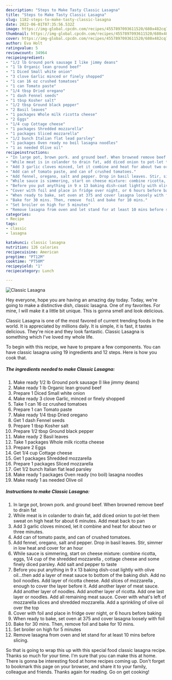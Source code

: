 ```yaml
---
description: "Steps to Make Tasty Classic Lasagna"
title: "Steps to Make Tasty Classic Lasagna"
slug: 1182-steps-to-make-tasty-classic-lasagna
date: 2022-06-01T07:35:56.532Z
image: https://img-global.cpcdn.com/recipes/4557897093611520/680x482cq70/classic-lasagna-recipe-main-photo.jpg
thumbnail: https://img-global.cpcdn.com/recipes/4557897093611520/680x482cq70/classic-lasagna-recipe-main-photo.jpg
cover: https://img-global.cpcdn.com/recipes/4557897093611520/680x482cq70/classic-lasagna-recipe-main-photo.jpg
author: Eva Holt
ratingvalue: 5
reviewcount: 34964
recipeingredient:
- "1/2 lb Ground pork sausage I like jimmy deans"
- "1 lb Organic lean ground beef"
- "1 Diced Small white onion"
- "3 clove Garlic minced or finely shopped"
- "1 can 16 oz crushed tomatoes"
- "1 can Tomato paste"
- "1/4 tbsp Dried oregano"
- "1 dash Fennel seeds"
- "1 tbsp Kosher salt"
- "1/2 tbsp Ground black pepper"
- "2 Basil leaves"
- "1 packages Whole milk ricotta cheese"
- "2 Eggs"
- "1/4 cup Cottage cheese"
- "1 packages Shredded mozzarella"
- "1 packages Sliced mozzarella"
- "1/2 bunch Italian flat lead parsley"
- "1 packages Oven ready no boil lasagna noodles"
- "1 as needed Olive oil"
recipeinstructions:
- "In large pot, brown pork. and ground beef. When browned remove beef to drain fat"
- "While meat is in colander to drain fat, add diced onion to pot-let them sweat on high heat for about 6 minutes. Add meat back to pan"
- "Add 3 garlic cloves minced, let it combine and heat for about two or three minutes."
- "Add can of tomato paste, and can of crushed tomatoes."
- "Add fennel, oregano, salt and pepper. Drop in basil leaves. Stir, simmer in low heat and cover for an hour"
- "While sauce is simmering, start on cheese mixture: combine ricotta, eggs, 1/4 cup of the shredded mozzarella , cottage cheese and some finely diced parsley. Add salt and pepper to taste"
- "Before you put anything in 9 x 13 baking dish-coat lightly with olive oil...then add a layer of meat sauce to bottom of the baking dish. Add no boil noodles. Add layer of ricotta cheese. Add slices of mozzarella , enough to cover the layer before it. Add another layer of meat sauce. Add another layer of noodles. Add another layer of ricotta. Add one last layer or noodles. Add all remaining meat sauce. Cover with what&#39;s left of mozzarella slices and shredded mozzarella. Add a sprinkling of olive oil over the top"
- "Cover with foil and place in fridge over night, or 6 hours before baking"
- "When ready to bake, set oven at 375 and cover lasagna loosely with foil"
- "Bake for 30 mins. Then, remove  foil and bake for 10 mins."
- "Set broiler on high for 5 minutes"
- "Remove lasagna from oven and let stand for at least 10 mins before slicing."
categories:
- Recipe
tags:
- classic
- lasagna

katakunci: classic lasagna 
nutrition: 126 calories
recipecuisine: American
preptime: "PT12M"
cooktime: "PT50M"
recipeyield: "1"
recipecategory: Lunch

---
```



![Classic Lasagna](https://img-global.cpcdn.com/recipes/4557897093611520/680x482cq70/classic-lasagna-recipe-main-photo.jpg)

Hey everyone, hope you are having an amazing day today. Today, we're going to make a distinctive dish, classic lasagna. One of my favorites. For mine, I will make it a little bit unique. This is gonna smell and look delicious.

Classic Lasagna is one of the most favored of current trending foods in the world. It is appreciated by millions daily. It is simple, it is fast, it tastes delicious. They're nice and they look fantastic. Classic Lasagna is something which I've loved my whole life.




To begin with this recipe, we have to prepare a few components. You can have classic lasagna using 19 ingredients and 12 steps. Here is how you cook that.

<!--inarticleads1-->

##### The ingredients needed to make Classic Lasagna:

1. Make ready 1/2 lb Ground pork sausage (I like jimmy deans)
1. Make ready 1 lb Organic lean ground beef
1. Prepare 1 Diced Small white onion
1. Make ready 3 clove Garlic, minced or finely shopped
1. Take 1 can 16 oz crushed tomatoes
1. Prepare 1 can Tomato paste
1. Make ready 1/4 tbsp Dried oregano
1. Get 1 dash Fennel seeds
1. Prepare 1 tbsp Kosher salt
1. Prepare 1/2 tbsp Ground black pepper
1. Make ready 2 Basil leaves
1. Take 1 packages Whole milk ricotta cheese
1. Prepare 2 Eggs
1. Get 1/4 cup Cottage cheese
1. Get 1 packages Shredded mozzarella
1. Prepare 1 packages Sliced mozzarella
1. Get 1/2 bunch Italian flat lead parsley
1. Make ready 1 packages Oven ready (no boil) lasagna noodles
1. Make ready 1 as needed Olive oil




<!--inarticleads2-->

##### Instructions to make Classic Lasagna:

1. In large pot, brown pork. and ground beef. When browned remove beef to drain fat
1. While meat is in colander to drain fat, add diced onion to pot-let them sweat on high heat for about 6 minutes. Add meat back to pan
1. Add 3 garlic cloves minced, let it combine and heat for about two or three minutes.
1. Add can of tomato paste, and can of crushed tomatoes.
1. Add fennel, oregano, salt and pepper. Drop in basil leaves. Stir, simmer in low heat and cover for an hour
1. While sauce is simmering, start on cheese mixture: combine ricotta, eggs, 1/4 cup of the shredded mozzarella , cottage cheese and some finely diced parsley. Add salt and pepper to taste
1. Before you put anything in 9 x 13 baking dish-coat lightly with olive oil...then add a layer of meat sauce to bottom of the baking dish. Add no boil noodles. Add layer of ricotta cheese. Add slices of mozzarella , enough to cover the layer before it. Add another layer of meat sauce. Add another layer of noodles. Add another layer of ricotta. Add one last layer or noodles. Add all remaining meat sauce. Cover with what&#39;s left of mozzarella slices and shredded mozzarella. Add a sprinkling of olive oil over the top
1. Cover with foil and place in fridge over night, or 6 hours before baking
1. When ready to bake, set oven at 375 and cover lasagna loosely with foil
1. Bake for 30 mins. Then, remove  foil and bake for 10 mins.
1. Set broiler on high for 5 minutes
1. Remove lasagna from oven and let stand for at least 10 mins before slicing.




So that is going to wrap this up with this special food classic lasagna recipe. Thanks so much for your time. I'm sure that you can make this at home. There is gonna be interesting food at home recipes coming up. Don't forget to bookmark this page on your browser, and share it to your family, colleague and friends. Thanks again for reading. Go on get cooking!

